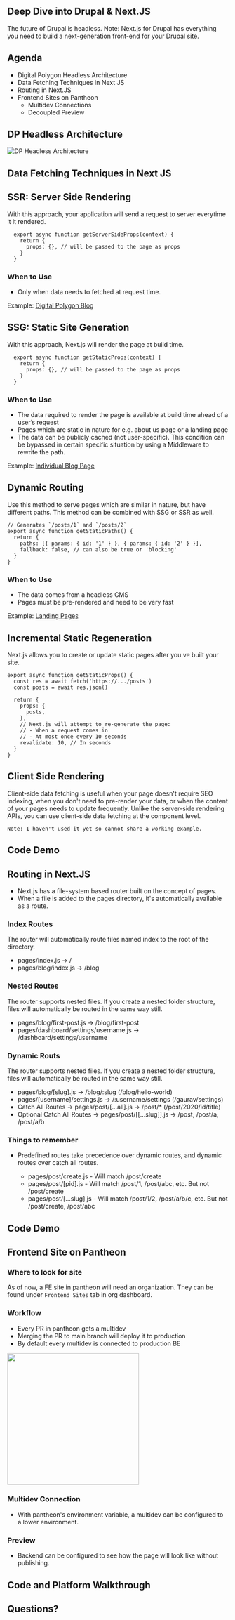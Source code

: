 ## Deep Dive into Drupal & Next.JS
The future of Drupal is headless.
Note: Next.js for Drupal has everything you need to build a next-generation front-end for your Drupal site.



## Agenda
* Digital Polygon Headless Architecture
* Data Fetching Techniques in Next JS
* Routing in Next.JS
* Frontend Sites on Pantheon
  * Multidev Connections
  * Decoupled Preview



## DP Headless Architecture
![DP Headless Architecture](./dist/Next%20JS%20Architecture.png)



## Data Fetching Techniques in Next JS


## SSR: Server Side Rendering
With this approach, your application will send a request to server everytime it it rendered.

```
  export async function getServerSideProps(context) {
    return {
      props: {}, // will be passed to the page as props
    }
  }
```


### When to Use
* Only when data needs to fetched at request time.

Example: [Digital Polygon Blog](https://www.digitalpolygon.com/blog)


## SSG: Static Site Generation
With this approach, Next.js will render the page at build time.
```
  export async function getStaticProps(context) {
    return {
      props: {}, // will be passed to the page as props
    }
  }
```


### When to Use
* The data required to render the page is available at build time ahead of a user’s request
* Pages which are static in nature for e.g. about us page or a landing page
* The data can be publicly cached (not user-specific). This condition can be bypassed in certain specific situation by using a Middleware to rewrite the path.

Example: [Individual Blog Page](https://digitalpolygon.com/blog/3-website-technology-trends-watch-2023)


## Dynamic Routing
Use this method to serve pages which are similar in nature, but have different paths. This method can be combined with SSG or SSR as well.

```
// Generates `/posts/1` and `/posts/2`
export async function getStaticPaths() {
  return {
    paths: [{ params: { id: '1' } }, { params: { id: '2' } }],
    fallback: false, // can also be true or 'blocking'
  }
}
```


### When to Use
* The data comes from a headless CMS
* Pages must be pre-rendered and need to be very fast

Example: [Landing Pages](https://digitalpolygon.com/case-studies)


## Incremental Static Regeneration
Next.js allows you to create or update static pages after you ve built your site.


```
export async function getStaticProps() {
  const res = await fetch('https://.../posts')
  const posts = await res.json()

  return {
    props: {
      posts,
    },
    // Next.js will attempt to re-generate the page:
    // - When a request comes in
    // - At most once every 10 seconds
    revalidate: 10, // In seconds
  }
}
```


## Client Side Rendering
Client-side data fetching is useful when your page doesn't require SEO indexing, when you don't need to pre-render your data, or when the content of your pages needs to update frequently. Unlike the server-side rendering APIs, you can use client-side data fetching at the component level.

`Note: I haven't used it yet so cannot share a working example.`

## Code Demo



## Routing in Next.JS
* Next.js has a file-system based router built on the concept of pages.
* When a file is added to the pages directory, it's automatically available as a route.


### Index Routes
The router will automatically route files named index to the root of the directory.

- pages/index.js -> /
- pages/blog/index.js -> /blog


### Nested Routes
The router supports nested files. If you create a nested folder structure, files will automatically be routed in the same way still.

- pages/blog/first-post.js -> /blog/first-post
- pages/dashboard/settings/username.js -> /dashboard/settings/username


### Dynamic Routs
The router supports nested files. If you create a nested folder structure, files will automatically be routed in the same way still.

- pages/blog/[slug].js -> /blog/:slug (/blog/hello-world)
- pages/[username]/settings.js -> /:username/settings (/gaurav/settings)
- Catch All Routes -> pages/post/[...all].js -> /post/* (/post/2020/id/title)
- Optional Catch All Routes -> pages/post/[[...slug]].js -> /post, /post/a, /post/a/b


### Things to remember

- Predefined routes take precedence over dynamic routes, and dynamic routes over catch all routes.

  - pages/post/create.js - Will match /post/create
  - pages/post/[pid].js - Will match /post/1, /post/abc, etc. But not /post/create
  - pages/post/[...slug].js - Will match /post/1/2, /post/a/b/c, etc. But not /post/create, /post/abc


## Code Demo



## Frontend Site on Pantheon

### Where to look for site
As of now, a FE site in pantheon will need an organization. They can be found under `Frontend Sites` tab in org dashboard.


### Workflow
- Every PR in pantheon gets a multidev
- Merging the PR to main branch will deploy it to production
- By default every multidev is connected to production BE

<img height="300px" src="./dist/code2flow_UK4v90.png" />


### Multidev Connection
- With pantheon's environment variable, a multidev can be configured to a lower environment.


### Preview
- Backend can be configured to see how the page will look like without publishing.


## Code and Platform Walkthrough



## Questions?
